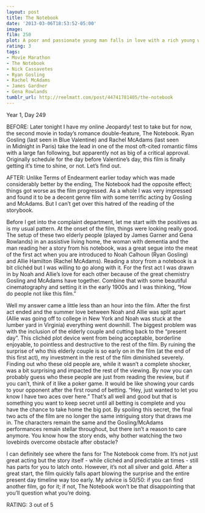 ```yaml
---
layout: post
title: The Notebook
date: '2013-03-06T18:53:52-05:00'
image: 
film: 250
plot: A poor and passionate young man falls in love with a rich young woman and gives her a sense of freedom. They soon are separated by their social differences.
rating: 3
tags:
- Movie Marathon
- The Notebook
- Nick Cassavetes
- Ryan Gosling
- Rachel McAdams
- James Gardner
- Gena Rowlands
tumblr_url: http://reelmatt.com/post/44741781405/the-notebook
---
```


Year 1, Day 249

BEFORE: Later tonight I have my online Jeopardy! test to take but for now, the second movie in today’s romance double-feature, The Notebook. Ryan Gosling (last seen in Blue Valentine) and Rachel McAdams (last seen in Midnight in Paris) take the lead in one of the most oft-cited romantic films with a large fan following, but apparently not as big of a critical approval. Originally schedule for the day before Valentine’s day, this film is finally getting it’s time to shine, or not. Let’s find out.

AFTER: Unlike Terms of Endearment earlier today which was made considerably better by the ending, The Notebook had the opposite effect; things got worse as the film progressed. As a whole I was very impressed and found it to be a decent genre film with some terrific acting by Gosling and McAdams. But I can’t get over this hatred of the reading of the storybook.

Before I get into the complaint department, let me start with the positives as is my usual pattern. At the onset of the film, things were looking really good. The setup of these two elderly people (played by James Garner and Gena Rowlands) in an assistive living home, the woman with dementia and the man reading her a story from his notebook, was a great segue into the meat of the first act when you are introduced to Noah Calhoun (Ryan Gosling) and Allie Hamilton (Rachel McAdams). Reading a story from a notebook is a bit clichéd but I was willing to go along with it. For the first act I was drawn in by Noah and Allie’s love for each other because of the great chemistry Gosling and McAdams have together. Combine that with some beautiful cinematography and setting it in the early 1900s and I was thinking, “How do people not like this film.”

Well my answer came a little less than an hour into the film. After the first act ended and the summer love between Noah and Allie was split apart (Allie was going off to college in New York and Noah was stuck at the lumber yard in Virginia) everything went downhill. The biggest problem was with the inclusion of the elderly couple and cutting back to the “present day”. This clichéd plot device went from being acceptable, borderline enjoyable, to pointless and destructive to the rest of the film. By ruining the surprise of who this elderly couple is so early on in the film (at the end of this first act), my investment in the rest of the film diminished severely. Finding out who these old people are, while it wasn’t a complete shocker, was a bit surprising and impacted the rest of the viewing. By now you can probably guess who these people are just from reading the review, but if you can’t, think of it like a poker game. It would be like showing your cards to your opponent after the first round of betting. “Hey, just wanted to let you know I have two aces over here.” That’s all well and good but that is something you want to keep secret until all betting is complete and you have the chance to take home the big pot. By spoiling this secret, the final two acts of the film are no longer the same intriguing story that draws me in. The characters remain the same and the Gosling/McAdams performances remain stellar throughout, but there isn’t a reason to care anymore. You know how the story ends, why bother watching the two lovebirds overcome obstacle after obstacle?

I can definitely see where the fans for The Notebook come from. It’s not just great acting but the story itself - while clichéd and predictable at times - still has parts for you to latch onto. However, it’s not all silver and gold. After a great start, the film quickly falls apart blowing the surprise and the entire present day timeline way too early. My advice is 50/50: if you can find another film, go for it; if not, The Notebook won’t be that disappointing that you’ll question what you’re doing.

RATING: 3 out of 5
